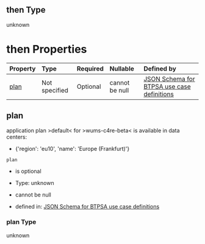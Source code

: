 ## then Type

unknown

# then Properties

| Property      | Type          | Required | Nullable       | Defined by                                                                                                                                                                                                                                      |
| :------------ | :------------ | :------- | :------------- | :---------------------------------------------------------------------------------------------------------------------------------------------------------------------------------------------------------------------------------------------- |
| [plan](#plan) | Not specified | Optional | cannot be null | [JSON Schema for BTPSA use case definitions](btpsa-usecase-properties-services-items-allof-2-then-allof-58-then-allof-0-then-properties-plan.md "undefined#/properties/services/items/allOf/2/then/allOf/58/then/allOf/0/then/properties/plan") |

## plan

application plan >default< for >wums-c4re-beta< is available in data centers:

*   {'region': 'eu10', 'name': 'Europe (Frankfurt)'}

`plan`

*   is optional

*   Type: unknown

*   cannot be null

*   defined in: [JSON Schema for BTPSA use case definitions](btpsa-usecase-properties-services-items-allof-2-then-allof-58-then-allof-0-then-properties-plan.md "undefined#/properties/services/items/allOf/2/then/allOf/58/then/allOf/0/then/properties/plan")

### plan Type

unknown
